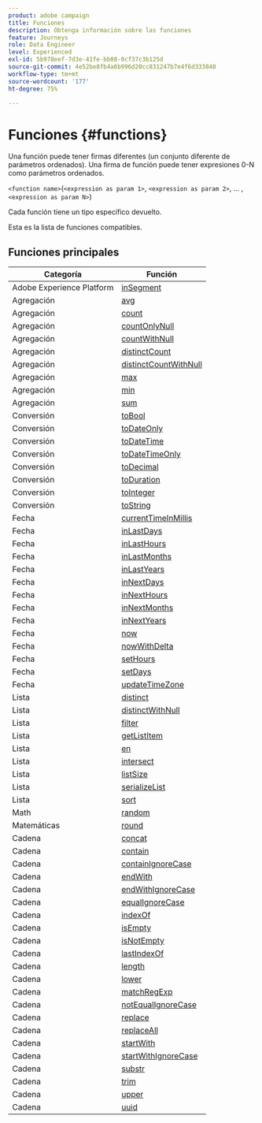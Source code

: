 ```yaml
---
product: adobe campaign
title: Funciones
description: Obtenga información sobre las funciones
feature: Journeys
role: Data Engineer
level: Experienced
exl-id: 5b978eef-7d3e-41fe-bb08-0cf37c3b125d
source-git-commit: 4e52be8fb4a6b996d20cc831247b7e4f6d333840
workflow-type: tm+mt
source-wordcount: '177'
ht-degree: 75%

---
```


# Funciones {#functions}

Una función puede tener firmas diferentes (un conjunto diferente de parámetros ordenados). Una firma de función puede tener expresiones 0-N como parámetros ordenados.

`<function name>`(`<expression as param 1>`, `<expression as param 2>`, ... ,`<expression as param N>`)

Cada función tiene un tipo específico devuelto.

Esta es la lista de funciones compatibles.

## Funciones principales

| Categoría | Función |
|-------------|-----------------------|
| Adobe Experience Platform | [inSegment](../functions/functioninsegment.md) |
| Agregación | [avg](../functions/functionavg.md) |
| Agregación | [count](../functions/functioncount.md) |
| Agregación | [countOnlyNull](../functions/functioncountonlynull.md) |
| Agregación | [countWithNull](../functions/functioncountwithnull.md) |
| Agregación | [distinctCount](../functions/functiondistinctcount.md) |
| Agregación | [distinctCountWithNull](../functions/functiondistinctcountwithnull.md) |
| Agregación | [max](../functions/functionmax.md) |
| Agregación | [min](../functions/functionmin.md) |
| Agregación | [sum](../functions/functionsum.md) |
| Conversión | [toBool](../functions/functiontobool.md) |
| Conversión | [toDateOnly](../functions/functiontodateonly.md) |
| Conversión | [toDateTime](../functions/functiontodatetime.md) |
| Conversión | [toDateTimeOnly](../functions/functiontodatetimeonly.md) |
| Conversión | [toDecimal](../functions/functiontodecimal.md) |
| Conversión | [toDuration](../functions/functiontoduration.md) |
| Conversión | [toInteger](../functions/functiontointeger.md) |
| Conversión | [toString](../functions/functiontostring.md) |
| Fecha | [currentTimeInMillis](../functions/functioncurrenttimeinmillis.md) |
| Fecha | [inLastDays](../functions/functioninlastdays.md) |
| Fecha | [inLastHours](../functions/functioninlasthours.md) |
| Fecha | [inLastMonths](../functions/functioninlastmonths.md) |
| Fecha | [inLastYears](../functions/functioninlastyears.md) |
| Fecha | [inNextDays](../functions/functioninnextdays.md) |
| Fecha | [inNextHours](../functions/functioninnexthours.md) |
| Fecha | [inNextMonths](../functions/functioninnextmonths.md) |
| Fecha | [inNextYears](../functions/functioninnextyears.md) |
| Fecha | [now](../functions/functionnow.md) |
| Fecha | [nowWithDelta](../functions/functionnowwithdelta.md) |
| Fecha | [setHours](../functions/functionsethours.md) |
| Fecha | [setDays](../functions/functionsetdays.md) |
| Fecha | [updateTimeZone](../functions/functionupdatetimezone.md) |
| Lista | [distinct](../functions/functiondistinct.md) |
| Lista | [distinctWithNull](../functions/functiondistinctwithnull.md) |
| Lista | [filter](../functions/functionfilter.md) |
| Lista | [getListItem](../functions/functiongetlistitem.md) |
| Lista | [en](../functions/functionin.md) |
| Lista | [intersect](../functions/functionintersect.md) |
| Lista | [listSize](../functions/functionlistsize.md) |
| Lista | [serializeList](../functions/functionserializelist.md) |
| Lista | [sort](../functions/functionsort.md) |
| Math | [random](../functions/functionrandom.md) |
| Matemáticas | [round](../functions/functionround.md) |
| Cadena | [concat](../functions/functionconcat.md) |
| Cadena | [contain](../functions/functioncontain.md) |
| Cadena | [containIgnoreCase](../functions/functioncontainwithignorecase.md) |
| Cadena | [endWith](../functions/functionendwith.md) |
| Cadena | [endWithIgnoreCase](../functions/functionendwithignorecase.md) |
| Cadena | [equalIgnoreCase](../functions/functionequalignorecase.md) |
| Cadena | [indexOf](../functions/functionindexof.md) |
| Cadena | [isEmpty](../functions/functionisempty.md) |
| Cadena | [isNotEmpty](../functions/functionisnotempty.md) |
| Cadena | [lastIndexOf](../functions/functionlastindexof.md) |
| Cadena | [length](../functions/functionlength.md) |
| Cadena | [lower](../functions/functionlower.md) |
| Cadena | [matchRegExp](../functions/functionmatchregexp.md) |
| Cadena | [notEqualIgnoreCase](../functions/functionnotequalignorecase.md) |
| Cadena | [replace](../functions/functionreplace.md) |
| Cadena | [replaceAll](../functions/functionreplaceall.md) |
| Cadena | [startWith](../functions/functionstartwith.md) |
| Cadena | [startWithIgnoreCase](../functions/functionstartwithignorecase.md) |
| Cadena | [substr](../functions/functionsubstr.md) |
| Cadena | [trim](../functions/functiontrim.md) |
| Cadena | [upper](../functions/functionupper.md) |
| Cadena | [uuid](../functions/functionuuid.md) |
